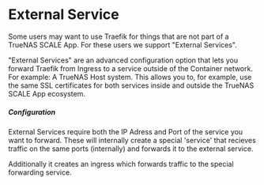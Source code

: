 # External Service

Some users may want to use Traefik for things that are not part of a TrueNAS SCALE App. For these users we support "External Services".

"External Services" are an advanced configuration option that lets you forward Traefik from Ingress to a service outside of the Container network. For example: A TrueNAS Host system. This allows you to, for example, use the same SSL certificates for both services inside and outside the TrueNAS SCALE App ecosystem.

##### Configuration

External Services require both the IP Adress and Port of the service you want to forward. These will internally create a special 'service' that recieves traffic on the same ports (internally) and forwards it to the external service.

Additionally it creates an ingress which forwards traffic to the special forwarding service.
